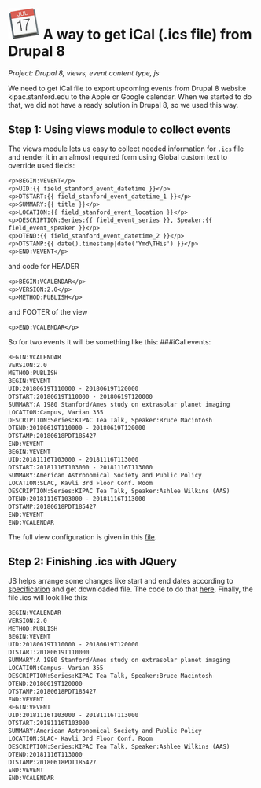 # ![iCal](images/iCalendar.png) A way to get iCal (.ics file) from Drupal 8
*Project: Drupal 8, views, event content type, js*

We need to get iCal file to export upcoming events from Drupal 8 website kipac.stanford.edu to the Apple or Google calendar. When we started to do that, we did not have a ready solution in Drupal 8, so we used this way.
## Step 1: Using views module to collect events
The views module lets us easy to collect needed information for `.ics` file and render it in an almost required form using Global custom text to override used fields:
```
<p>BEGIN:VEVENT</p>
<p>UID:{{ field_stanford_event_datetime }}</p>
<p>DTSTART:{{ field_stanford_event_datetime_1 }}</p>
<p>SUMMARY:{{ title }}</p>
<p>LOCATION:{{ field_stanford_event_location }}</p>
<p>DESCRIPTION:Series:{{ field_event_series }}, Speaker:{{ field_event_speaker }}</p>
<p>DTEND:{{ field_stanford_event_datetime_2 }}</p>
<p>DTSTAMP:{{ date().timestamp|date('Ymd\THis') }}</p>
<p>END:VEVENT</p>
``` 
and code for HEADER
```$xslt
<p>BEGIN:VCALENDAR</p>
<p>VERSION:2.0</p>
<p>METHOD:PUBLISH</p>
```
and FOOTER of the view
```$xslt
<p>END:VCALENDAR</p>
```
So for two events it will be something like this:
###iCal events:
```
BEGIN:VCALENDAR
VERSION:2.0
METHOD:PUBLISH
BEGIN:VEVENT
UID:20180619T110000 - 20180619T120000
DTSTART:20180619T110000 - 20180619T120000
SUMMARY:A 1980 Stanford/Ames study on extrasolar planet imaging
LOCATION:Campus, Varian 355
DESCRIPTION:Series:KIPAC Tea Talk, Speaker:Bruce Macintosh
DTEND:20180619T110000 - 20180619T120000
DTSTAMP:20180618PDT185427
END:VEVENT
BEGIN:VEVENT
UID:20181116T103000 - 20181116T113000
DTSTART:20181116T103000 - 20181116T113000
SUMMARY:American Astronomical Society and Public Policy
LOCATION:SLAC, Kavli 3rd Floor Conf. Room
DESCRIPTION:Series:KIPAC Tea Talk, Speaker:Ashlee Wilkins (AAS)
DTEND:20181116T103000 - 20181116T113000
DTSTAMP:20180618PDT185427
END:VEVENT
END:VCALENDAR
```

The full view configuration is given in this [file](views.view.test_event_export.yml).
## Step 2: Finishing .ics with JQuery
JS helps arrange some changes like start and end dates according to [specification](https://en.wikipedia.org/wiki/ICalendar) and get downloaded file. The code to do that [here](ical-export.js). Finally, the file .ics will look like this:
```
BEGIN:VCALENDAR
VERSION:2.0
METHOD:PUBLISH
BEGIN:VEVENT
UID:20180619T110000 - 20180619T120000
DTSTART:20180619T110000
SUMMARY:A 1980 Stanford/Ames study on extrasolar planet imaging
LOCATION:Campus- Varian 355
DESCRIPTION:Series:KIPAC Tea Talk, Speaker:Bruce Macintosh 
DTEND:20180619T120000
DTSTAMP:20180618PDT185427
END:VEVENT
BEGIN:VEVENT
UID:20181116T103000 - 20181116T113000
DTSTART:20181116T103000
SUMMARY:American Astronomical Society and Public Policy
LOCATION:SLAC- Kavli 3rd Floor Conf. Room
DESCRIPTION:Series:KIPAC Tea Talk, Speaker:Ashlee Wilkins (AAS)
DTEND:20181116T113000
DTSTAMP:20180618PDT185427
END:VEVENT
END:VCALENDAR
```